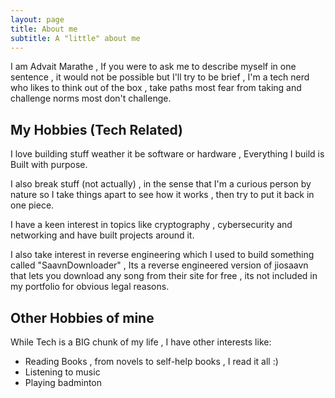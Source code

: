 ```yaml
---
layout: page
title: About me
subtitle: A "little" about me
---
```


I am Advait Marathe , If you were to ask me to describe myself in one sentence , it would not be possible but I'll try to be brief , 
I'm a tech nerd who likes to think out of the box , take paths most fear from taking and challenge norms most don't challenge.


## My Hobbies (Tech Related)

I love building stuff weather it be software or hardware , Everything I build is Built with purpose.

I also break stuff (not actually) , in the sense that I'm a curious person by nature so 
I take things apart to see how it works , then try to put it back in one piece.

I have a keen interest in topics like cryptography , cybersecurity and networking and have built projects around it.

I also take interest in reverse engineering which I used to build something called "SaavnDownloader" , Its a reverse
engineered version of jiosaavn that lets you download any song from their site for free , its not included in my 
portfolio for obvious legal reasons.


## Other Hobbies of mine

While Tech is a BIG chunk of my life ,  I have other interests like:
  
  - Reading Books , from novels to self-help books , I read it all :) 
  - Listening to music
  - Playing badminton

